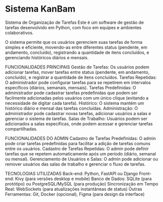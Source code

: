 # Sistema KanBam
 Sistema de Organização de Tarefas
  Este é um software de gestão de tarefas desenvolvido em Python, com foco em equipes e ambientes colaborativos.
  
 O sistema permite que os usuários gerenciem suas tarefas de forma simples e eficiente, movendo-as entre diferentes status (pendente, em andamento, concluído), registrando a quantidade de itens concluídos, e gerenciando históricos diários e mensais.
 
 FUNCIONALIDADES PRINCIPAIS
  Gestão de Tarefas: Os usuários podem adicionar tarefas, mover tarefas entre status (pendente, em andamento, concluído), e registrar a quantidade de itens concluídos.
  Tarefas Repetidas: O administrador pode configurar tarefas para se repetirem em intervalos específicos (diários, semanais, mensais).
  Tarefas Predefinidas: O administrador pode cadastrar tarefas predefinidas que podem ser facilmente adicionadas pelos usuários com um único clique (evitando a necessidade de digitar cada tarefa).
  Histórico: O sistema mantém um histórico diário e mensal das tarefas concluídas.
  Administração: O administrador pode cadastrar novas tarefas, adicionar usuários a salas e gerenciar o sistema de tarefas.
  Salas de Trabalho: Usuários podem ser adicionados a salas específicas, onde podem acessar e gerenciar tarefas compartilhadas.
  
 FUNCIONALIDADES DO ADMIN
  Cadastro de Tarefas Predefinidas: O admin pode criar tarefas predefinidas para facilitar a adição de tarefas comuns entre os usuários.
  Cadastro de Tarefas Repetidas: O admin pode definir tarefas que se repetem automaticamente após um período (diário, semanal ou mensal).
  Gerenciamento de Usuários e Salas: O admin pode adicionar ou remover usuários das salas de trabalho e gerenciar o fluxo de tarefas.
  
 TECNOLOGIAS UTILIZADAS 
  Back-end: Python, FastAPI ou Django 
  Front-end: Kivy (para versões desktop e mobile)
  Banco de Dados: SQLite (para protótipo) ou PostgreSQL/MySQL (para produção)
  Sincronização em Tempo Real: WebSockets (para atualizações instantâneas de status)
 Outras Ferramentas: Git, Docker (opcional), Figma (para design da interface)
